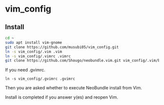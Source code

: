 # vim_config

## Install

```bash
cd ~
sudo apt install vim-gnome
git clone https://github.com/musubi05/vim_config.git
ln -s vim_config/.vim .vim
ln -s vim_config/.vimrc .vimrc
git clone https://github.com/Shougo/neobundle.vim.git vim_config/.vim/bundle/neobundle.vim
```

If you need .gvimrc.

```
ln -s vim_config/.gvimrc .gvimrc
```

Then you are asked whether to execute NeoBundle install from Vim.

Install is completed if you answer y(es) and reopen Vim.

